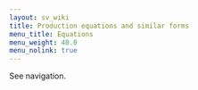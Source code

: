 ```yaml
---
layout: sv_wiki
title: Production equations and similar forms
menu_title: Equations
menu_weight: 40.0
menu_nolink: true
---
```


See navigation.
